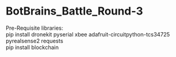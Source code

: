 # BotBrains_Battle_Round-3
Pre-Requisite libraries:  
pip install dronekit pyserial xbee adafruit-circuitpython-tcs34725 pyrealsense2 requests  
pip install blockchain
